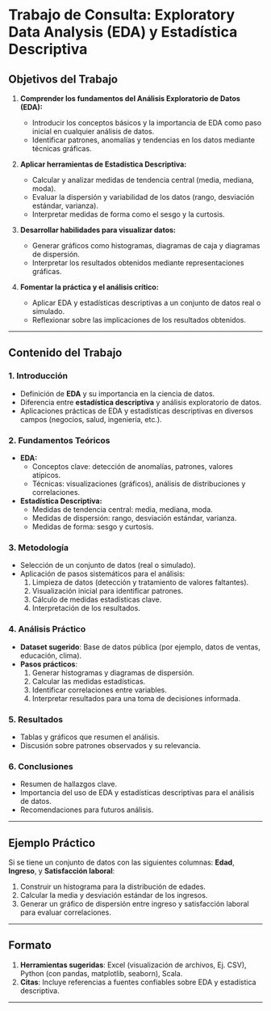 # Trabajo de Consulta: Exploratory Data Analysis (EDA) y Estadística Descriptiva

## **Objetivos del Trabajo**
1. **Comprender los fundamentos del Análisis Exploratorio de Datos (EDA):**
   - Introducir los conceptos básicos y la importancia de EDA como paso inicial en cualquier análisis de datos.
   - Identificar patrones, anomalías y tendencias en los datos mediante técnicas gráficas.

2. **Aplicar herramientas de Estadística Descriptiva:**
   - Calcular y analizar medidas de tendencia central (media, mediana, moda).
   - Evaluar la dispersión y variabilidad de los datos (rango, desviación estándar, varianza).
   - Interpretar medidas de forma como el sesgo y la curtosis.

3. **Desarrollar habilidades para visualizar datos:**
   - Generar gráficos como histogramas, diagramas de caja y diagramas de dispersión.
   - Interpretar los resultados obtenidos mediante representaciones gráficas.

4. **Fomentar la práctica y el análisis crítico:**
   - Aplicar EDA y estadísticas descriptivas a un conjunto de datos real o simulado.
   - Reflexionar sobre las implicaciones de los resultados obtenidos.

---

## **Contenido del Trabajo**

### **1. Introducción**
- Definición de **EDA** y su importancia en la ciencia de datos.
- Diferencia entre **estadística descriptiva** y análisis exploratorio de datos.
- Aplicaciones prácticas de EDA y estadísticas descriptivas en diversos campos (negocios, salud, ingeniería, etc.).

### **2. Fundamentos Teóricos**
- **EDA:**
  - Conceptos clave: detección de anomalías, patrones, valores atípicos.
  - Técnicas: visualizaciones (gráficos), análisis de distribuciones y correlaciones.
- **Estadística Descriptiva:**
  - Medidas de tendencia central: media, mediana, moda.
  - Medidas de dispersión: rango, desviación estándar, varianza.
  - Medidas de forma: sesgo y curtosis.

### **3. Metodología**
- Selección de un conjunto de datos (real o simulado).
- Aplicación de pasos sistemáticos para el análisis:
  1. Limpieza de datos (detección y tratamiento de valores faltantes).
  2. Visualización inicial para identificar patrones.
  3. Cálculo de medidas estadísticas clave.
  4. Interpretación de los resultados.

### **4. Análisis Práctico**
- **Dataset sugerido**: Base de datos pública (por ejemplo, datos de ventas, educación, clima).
- **Pasos prácticos**:
  1. Generar histogramas y diagramas de dispersión.
  2. Calcular las medidas estadísticas.
  3. Identificar correlaciones entre variables.
  4. Interpretar resultados para una toma de decisiones informada.

### **5. Resultados**
- Tablas y gráficos que resumen el análisis.
- Discusión sobre patrones observados y su relevancia.

### **6. Conclusiones**
- Resumen de hallazgos clave.
- Importancia del uso de EDA y estadísticas descriptivas para el análisis de datos.
- Recomendaciones para futuros análisis.

---

## **Ejemplo Práctico**

Si se tiene un conjunto de datos con las siguientes columnas: **Edad**, **Ingreso**, y **Satisfacción laboral**:
1. Construir un histograma para la distribución de edades.
2. Calcular la media y desviación estándar de los ingresos.
3. Generar un gráfico de dispersión entre ingreso y satisfacción laboral para evaluar correlaciones.

---

## **Formato**
1. **Herramientas sugeridas**: Excel (visualización de archivos, Ej. CSV), Python (con pandas, matplotlib, seaborn), Scala.
3. **Citas**: Incluye referencias a fuentes confiables sobre EDA y estadística descriptiva.

---

